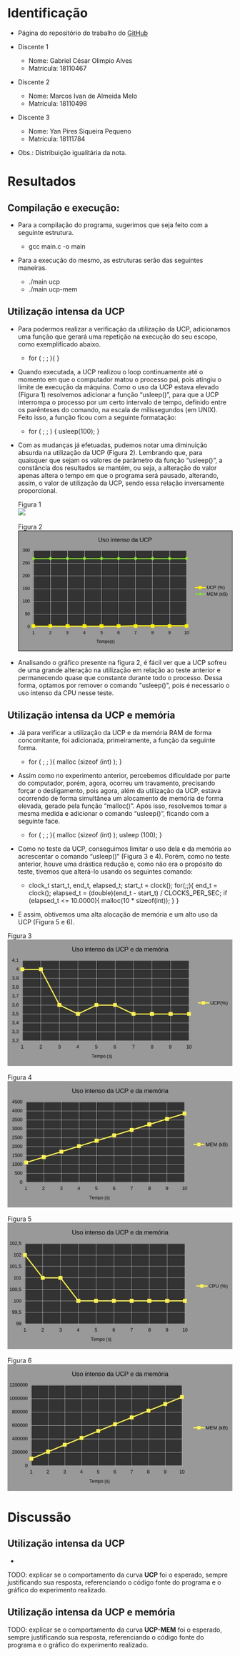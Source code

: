 # Identificação

* Página do repositório do trabalho do <a href="https://github.com/gabriel-cesar/teaching"> GitHub</a>

* Discente 1
	* Nome: Gabriel César Olimpio Alves
	* Matrícula: 18110467
* Discente 2
	* Nome: Marcos Ivan de Almeida Melo
	* Matrícula: 18110498
* Discente 3
	* Nome: Yan Pires Siqueira Pequeno
	* Matrícula: 18111784
* Obs.: Distribuição igualitária da nota.

# Resultados

## Compilação e execução:

* Para a compilação do programa, sugerimos que seja feito com a seguinte estrutura.
	<p>
		<ul>
			<li>gcc main.c -o main</li>
		</ul>
	</p>
* Para a execução do mesmo, as estruturas serão das seguintes maneiras.
	<p>
		<ul>
			<li>./main ucp</li>
			<li>./main ucp-mem</li>
		</ul>
	</p>

## Utilização intensa da UCP

* Para podermos realizar a verificação da utilização da UCP, adicionamos uma função que gerará uma repetição na execução do seu escopo, como exemplificado abaixo.

	* for ( ; ; ){
	}

* Quando executada, a UCP realizou o loop continuamente até o momento em que o computador matou o processo pai, pois atingiu o limite de execução da máquina. Como o uso da UCP estava elevado (Figura 1) resolvemos adicionar a função “usleep()”, para que a UCP interrompa o processo por um certo intervalo de tempo, definido entre os parênteses do comando, na escala de milissegundos (em UNIX). Feito isso, a função ficou com a seguinte formatação:

	* for ( ; ; ) {
		usleep(100);
	}

* Com as mudanças já efetuadas, pudemos notar uma diminuição absurda na utilização da UCP (Figura 2). Lembrando que, para quaisquer que sejam os valores de parâmetro da função “usleep()”, a constância dos resultados se mantém, ou seja, a alteração do valor apenas altera o tempo em que o programa será pausado, alterando, assim, o valor de utilização da UCP, sendo essa relação inversamente proporcional.

	<p>Figura 1	<br>
		<img src="images/high_ucp1.jpg"> 
	</p>
	<p>Figura 2 <br>
		<img src="images/low_ucp.jpg">
	</p>

* Analisando o gráfico presente na figura 2, é fácil ver que a UCP sofreu de uma grande alteração na utilização em relação ao teste anterior e permanecendo quase que constante durante todo o processo. Dessa forma, optamos por remover o comando "usleep()", pois é necessario o uso intenso da CPU nesse teste.

## Utilização intensa da UCP e memória

* Já para verificar a utilização da UCP e da memória RAM de forma concomitante, foi adicionada, primeiramente, a função da seguinte forma.
	* for ( ; ; ){
		malloc (sizeof (int) );
	}

* Assim como no experimento anterior, percebemos dificuldade por parte do computador, porém, agora, ocorreu um travamento, precisando forçar o desligamento, pois agora, além da utilização da UCP, estava ocorrendo de forma simultânea um alocamento de memória de forma elevada, gerado pela função “malloc()”. Após isso, resolvemos tomar a mesma medida e adicionar o comando “usleep()”, ficando com a seguinte face.

	* for ( ; ; ){
		malloc (sizeof (int) );
		usleep (100);
	}

* Como no teste da UCP, conseguimos limitar o uso dela e da memória ao acrescentar o comando “usleep()” (Figura 3 e 4). Porém, como no teste anterior, houve uma drástica redução e, como não era o propósito do teste, tivemos que alterá-lo usando os seguintes comando:
	* clock_t start_t, end_t, elapsed_t;
        start_t = clock(); 
        for(;;){
            end_t = clock(); 
            elapsed_t = (double)(end_t - start_t) / CLOCKS_PER_SEC;
            if (elapsed_t <= 10.0000){
                malloc(10 * sizeof(int));
            }
        }
* E assim, obtivemos uma alta alocação de memória e um alto uso da UCP (Figura 5 e 6).

<p>Figura 3<br>
	<img src="images/figura3.jpg">		
</p>

<p>Figura 4<br>
	<img src="images/figura4.jpg">
</p>

<p>Figura 5<br>
	<img src="images/figura5.jpg">
</p>

<p>Figura 6<br>
	<img src="images/figura6.jpg">
</p>

# Discussão
	
## Utilização intensa da UCP

* 

TODO: explicar se o comportamento da curva **UCP** foi o esperado, sempre justificando sua resposta, referenciando o código fonte do programa e o gráfico do experimento realizado.

## Utilização intensa da UCP e memória

TODO: explicar se o comportamento da curva **UCP-MEM** foi o esperado, sempre justificando sua resposta, referenciando o código fonte do programa e o gráfico do experimento realizado.
